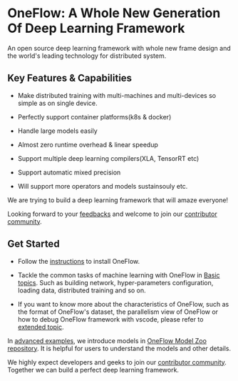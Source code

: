 # OneFlow: A Whole New Generation Of Deep Learning Framework

An open source deep learning framework with whole new frame design and the world's leading technology for distributed system.

## Key Features & Capabilities

* Make distributed training with multi-machines and multi-devices so simple as on single device.

* Perfectly support container platforms(k8s & docker)

* Handle large models easily

* Almost zero runtime overhead & linear speedup

* Support multiple deep learning compilers(XLA, TensorRT etc)

* Support automatic mixed precision

* Will support more operators and models sustainsouly etc.

We are trying to build a deep learning framework that will amaze everyone!

Looking forward to your [feedbacks](https://github.com/Oneflow-Inc/oneflow/issues) and welcome to join our [contributor community](contribute/intro.md).

## Get Started

- Follow the [instructions](quick_start/install.md) to install OneFlow.

- Tackle the common tasks of machine learning with OneFlow in [Basic topics](basics_topics/data_input.md). Such as building network, hyper-parameters configuration, loading data, distributed training and so on.

- If you want to know more about the characteristics of OneFlow, such as the format of OneFlow's dataset, the parallelism view of OneFlow or how to debug OneFlow framework with vscode, please refer to [extended topic](extended_topics/job_function_define_call.md).

In [advanced examples](adv_examples/resnet.md), we introduce models in [OneFlow Model Zoo repository](https://github.com/Oneflow-Inc/OneFlow-Benchmark). It is helpful for users to understand the models and other details.

We highly expect developers and geeks to join our [contributor community](contribute/intro.md). Together we can build a perfect deep learning framework.
